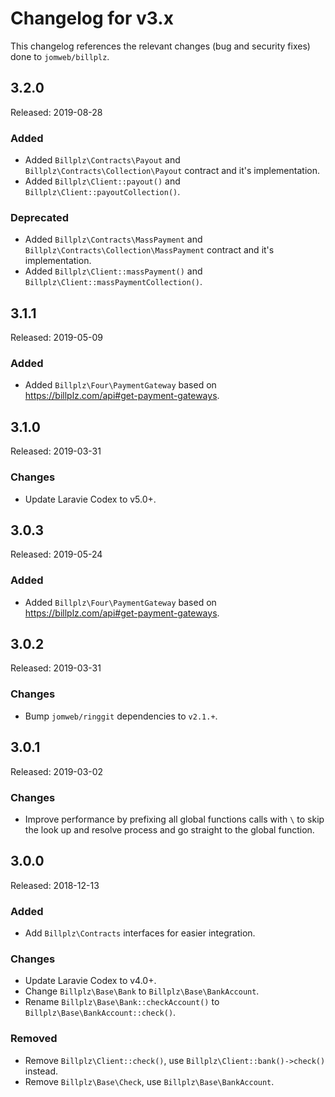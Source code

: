 # Changelog for v3.x

This changelog references the relevant changes (bug and security fixes) done to `jomweb/billplz`.

## 3.2.0

Released: 2019-08-28

### Added

* Added `Billplz\Contracts\Payout` and `Billplz\Contracts\Collection\Payout` contract and it's implementation.
* Added `Billplz\Client::payout()` and `Billplz\Client::payoutCollection()`.

### Deprecated

* Added `Billplz\Contracts\MassPayment` and `Billplz\Contracts\Collection\MassPayment` contract and it's implementation.
* Added `Billplz\Client::massPayment()` and `Billplz\Client::massPaymentCollection()`.

## 3.1.1

Released: 2019-05-09

### Added

* Added `Billplz\Four\PaymentGateway` based on <https://billplz.com/api#get-payment-gateways>.

## 3.1.0

Released: 2019-03-31

### Changes

* Update Laravie Codex to v5.0+.

## 3.0.3

Released: 2019-05-24

### Added

* Added `Billplz\Four\PaymentGateway` based on <https://billplz.com/api#get-payment-gateways>.

## 3.0.2

Released: 2019-03-31

### Changes

* Bump `jomweb/ringgit` dependencies to `v2.1.+`.

## 3.0.1

Released: 2019-03-02

### Changes

* Improve performance by prefixing all global functions calls with `\` to skip the look up and resolve process and go straight to the global function.

## 3.0.0

Released: 2018-12-13

### Added

* Add `Billplz\Contracts` interfaces for easier integration.

### Changes

* Update Laravie Codex to v4.0+.
* Change `Billplz\Base\Bank` to `Billplz\Base\BankAccount`.
* Rename `Billplz\Base\Bank::checkAccount()` to `Billplz\Base\BankAccount::check()`.

### Removed

* Remove `Billplz\Client::check()`, use `Billplz\Client::bank()->check()` instead.
* Remove `Billplz\Base\Check`, use `Billplz\Base\BankAccount`.
